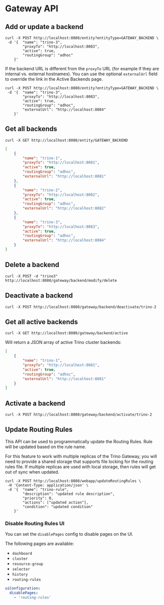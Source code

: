 # Gateway API

## Add or update a backend

```shell
curl -X POST http://localhost:8080/entity?entityType=GATEWAY_BACKEND \
 -d '{  "name": "trino-3",
        "proxyTo": "http://localhost:8083",
        "active": true,
        "routingGroup": "adhoc"
    }'
```

If the backend URL is different from the `proxyTo` URL (for example if they are
internal vs. external hostnames). You can use the optional `externalUrl` field
to override the link in the Active Backends page.

```shell
curl -X POST http://localhost:8080/entity?entityType=GATEWAY_BACKEND \
 -d '{  "name": "trino-3",
        "proxyTo": "http://localhost:8083",
        "active": true,
        "routingGroup": "adhoc",
        "externalUrl": "http://localhost:8084"
    }'
```

## Get all backends

`curl -X GET http://localhost:8080/entity/GATEWAY_BACKEND`
```json
[
    {
        "name": "trino-1",
        "proxyTo": "http://localhost:8081",
        "active": true,
        "routingGroup": "adhoc",
        "externalUrl": "http://localhost:8081"
    },
    {
        "name": "trino-2",
        "proxyTo": "http://localhost:8082",
        "active": true,
        "routingGroup": "adhoc",
        "externalUrl": "http://localhost:8082"
    },
    {
        "name": "trino-3",
        "proxyTo": "http://localhost:8083",
        "active": true,
        "routingGroup": "adhoc",
        "externalUrl": "http://localhost:8084"
    }
]
```

## Delete a backend

```shell
curl -X POST -d "trino3" http://localhost:8080/gateway/backend/modify/delete
```

## Deactivate a backend

```shell
curl -X POST http://localhost:8080/gateway/backend/deactivate/trino-2
```

## Get all active backends

```shell
curl -X GET http://localhost:8080/gateway/backend/active
```

Will return a JSON array of active Trino cluster backends:
```json
[
    {
        "name": "trino-1",
        "proxyTo": "http://localhost:8081",
        "active": true,
        "routingGroup": "adhoc",
        "externalUrl": "http://localhost:8081"
    }
]
```

## Activate a backend

```shell
curl -X POST http://localhost:8080/gateway/backend/activate/trino-2
```

## Update Routing Rules

This API can be used to programmatically update the Routing Rules.
Rule will be updated based on the rule name.

For this feature to work with multiple replicas of the Trino Gateway, you will need to provide a shared storage that supports file locking for the routing rules file. If multiple replicas are used with local storage, then rules will get out of sync when updated.

```shell
curl -X POST http://localhost:8080/webapp/updateRoutingRules \
 -H 'Content-Type: application/json' \
 -d '{  "name": "trino-rule",
        "description": "updated rule description",
        "priority": 0,
        "actions": ["updated action"],
        "condition": "updated condition"
    }'
```
### Disable Routing Rules UI

You can set the `disablePages` config to disable pages on the UI.

The following pages are available:
- `dashboard`
- `cluster`
- `resource-group`
- `selector`
- `history`
- `routing-rules`

```yaml
uiConfiguration:
  disablePages:
    - 'routing-rules'
```
